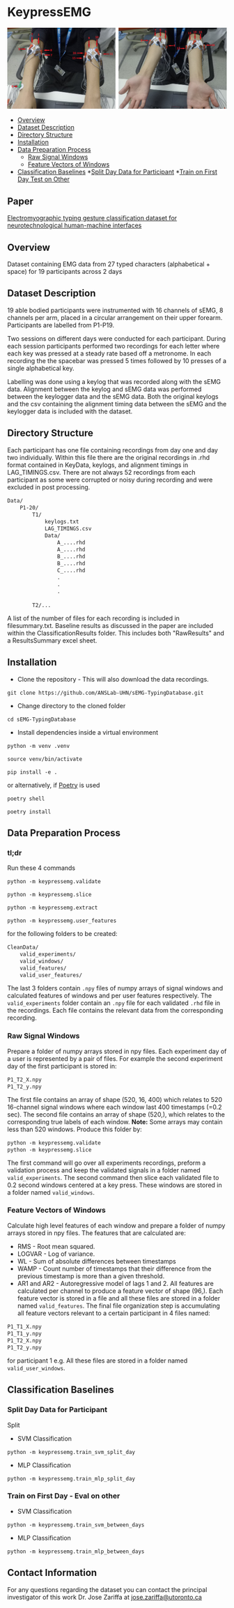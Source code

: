 # KeypressEMG


 ![image](images/electrode_positioning.png) 

- [Overview](#overview)
- [Dataset Description](#dataset-description)
- [Directory Structure](#directory-structure)
- [Installation](#installation)
- [Data Preparation Process](#data-preparation-process)
   * [Raw Signal Windows](#raw-signal-windows)
   * [Feature Vectors of Windows](#feature-vectors-of-windows)
- [Classification Baselines](#classification-baselines)
   *[Split Day Data for Participant](#split-day-data-for-participant)
   *[Train on First Day Test on Other](#train-on-first-day-test-on-other)

## Paper
[Electromyographic typing gesture classification dataset
for neurotechnological human-machine interfaces](link)

## Overview
Dataset containing EMG data from 27 typed characters (alphabetical + space) for 19 participants across 2 days


## Dataset Description
19 able bodied participants were instrumented with 16 channels of sEMG, 8 channels per arm, placed in a circular arrangement on their upper forearm. Participants are labelled from P1-P19. 

Two sessions on different days were conducted for each participant. During each session participants performed two recordings for each letter where each key was pressed at a steady rate based off a metronome. In each recording the the spacebar was pressed 5 times followed by 10 presses of a single alphabetical key. 

Labelling was done using a keylog that was recorded along with the sEMG data. Alignment between the keylog and sEMG data was performed between the keylogger data and the sEMG data. Both the original keylogs and the csv containing the alignment timing data between the sEMG and the keylogger data is included with the dataset.

## Directory Structure
Each participant has one file containing recordings from day one and day two individually. Within this file there are the original recordings in .rhd format contained in KeyData, keylogs, and alignment timings in LAG_TIMINGS.csv. There are not always 52 recordings from each participant as some were corrupted or noisy during recording and were excluded in post processing. 

```
Data/
	P1-20/
		T1/
			keylogs.txt
			LAG_TIMINGS.csv
			Data/
				A_....rhd
				A_....rhd
				B_....rhd
				B_....rhd
				C_....rhd
				.
				.
				.

		T2/...
```

A list of the number of files for each recording is included in filesummary.txt. Baseline results as discussed in the paper are included within the ClassificationResults folder. This includes both "RawResults" and a ResultsSummary excel sheet.

## Installation

* Clone the repository - This will also download the data recordings. 
```
git clone https://github.com/ANSLab-UHN/sEMG-TypingDatabase.git 
```

* Change directory to the cloned folder
```angular2html
cd sEMG-TypingDatabase
```
* Install dependencies inside a virtual environment
```angular2html
python -m venv .venv
```
```angular2html
source venv/bin/activate
```
```angular2html
pip install -e .
```
or alternatively, if [Poetry](https://python-poetry.org/docs/) is used
```
poetry shell
```
```angular2html
poetry install
```

## Data Preparation Process
### tl;dr
Run these 4 commands
```angular2html
python -m keypressemg.validate
```
```angular2html
python -m keypressemg.slice
```
```angular2html
python -m keypressemg.extract
```
```angular2html
python -m keypressemg.user_features
```
for the following folders to be created:
```angular2html
CleanData/
    valid_experiments/
    valid_windows/
    valid_features/
    valid_user_features/
```
The last 3 folders contain `.npy` files of numpy arrays
of signal windows and calculated features of windows and per user features respectively. 
The `valid_experiments` folder contain an `.npy` file for each validated `.rhd` file in the recordings.
Each file contains the relevant data from the corresponding recording.
### Raw Signal Windows
Prepare a folder of numpy arrays stored in npy files. 
Each experiment day of a user is represented by a pair of files.
For example the second experiment day of the first participant is stored in:
```angular2html
P1_T2_X.npy
P1_T2_y.npy
```
The first file contains an array of shape (520, 16, 400) which relates
to 520 16-channel signal windows where each window last 400 timestamps (=0.2 sec).
The second file contains an array of shape (520,), which relates
to the corresponding true labels of each window.
**Note:** Some arrays may contain less than 520 windows.
Produce this folder by:
```angular2html
python -m keypressemg.validate
python -m keypressemg.slice
```
The first command will go over all experiments recordings, 
preform a validation process and keep the validated signals in a folder named `valid_experiments`.
The second command then slice each validated file to 0.2 second
windows centered at a key press. These windows are stored in a folder named `valid_windows`.
### Feature Vectors of Windows
Calculate high level features of each window and prepare a folder of
numpy arrays stored in npy files.
The features that are calculated are:
* RMS - Root mean squared.
* LOGVAR - Log of variance.
* WL - Sum of absolute differences between timestamps
* WAMP - Count number of timestamps that their difference
from the previous timestamp is more than a given threshold.
* AR1 and AR2 - Autoregressive model of lags 1 and 2.
All features are calculated per channel to produce a feature vector of shape (96,).
Each feature vector is stored in a file and all these files are stored in a folder named `valid_features`.
The final file organization step is accumulating all feature vectors relevant to a certain participant in 4 files
named: 
```
P1_T1_X.npy
P1_T1_y.npy
P1_T2_X.npy
P1_T2_y.npy 
```
for participant 1 e.g.
All these files are stored in a folder named `valid_user_windows`.


## Classification Baselines
### Split Day Data for Participant
Split 
* SVM Classification
```angular2html
python -m keypressemg.train_svm_split_day
```
* MLP Classification
```angular2html
python -m keypressemg.train_mlp_split_day

```
### Train on First Day - Eval on other

* SVM Classification
```angular2html
python -m keypressemg.train_svm_between_days
```
* MLP Classification
```angular2html
python -m keypressemg.train_mlp_between_days
```

## Contact Information
For any questions regarding the dataset you can contact the principal investigator of this work Dr. Jose Zariffa at jose.zariffa@utoronto.ca
